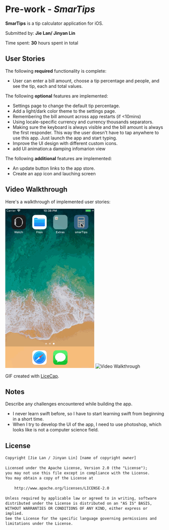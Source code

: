 # Pre-work - *SmarTips*

**SmarTips** is a tip calculator application for iOS.

Submitted by: **Jie Lan/ Jinyan Lin**

Time spent: **30** hours spent in total

## User Stories

The following **required** functionality is complete:

* User can enter a bill amount, choose a tip percentage and people, and see the tip, each and total values.

The following **optional** features are implemented:

*  Settings page to change the default tip percentage.
*  Add a light/dark color theme to the settings page. 
*  Remembering the bill amount across app restarts (if <10mins)
*  Using locale-specific currency and currency thousands separators.
*  Making sure the keyboard is always visible and the bill amount is always the first responder. This way the user doesn't have to tap anywhere to use this app. Just launch the app and start typing.
*  Improve the UI design with different custom icons.
*  add UI animation:a damping infomarion view

The following **additional** features are implemented:

*  An update button links to the app store.
*  Create an app icon and lauching screen

## Video Walkthrough 

Here's a walkthrough of implemented user stories:

<img src='video1.gif' title='Video Walkthrough' width='' alt='Video Walkthrough' />
<img src='video2.gif' title='Video Walkthrough' width='' alt='Video Walkthrough' />

GIF created with [LiceCap](http://www.cockos.com/licecap/).

## Notes

Describe any challenges encountered while building the app.
* I never learn swift before, so I have to start learning swift from beginning in a short time.
* When I try to develop the UI of the app, I need to use photoshop, which looks like is not a computer science field.

## License

    Copyright [Jie Lan / Jinyan Lin] [name of copyright owner]

    Licensed under the Apache License, Version 2.0 (the "License");
    you may not use this file except in compliance with the License.
    You may obtain a copy of the License at

        http://www.apache.org/licenses/LICENSE-2.0

    Unless required by applicable law or agreed to in writing, software
    distributed under the License is distributed on an "AS IS" BASIS,
    WITHOUT WARRANTIES OR CONDITIONS OF ANY KIND, either express or implied.
    See the License for the specific language governing permissions and
    limitations under the License.
